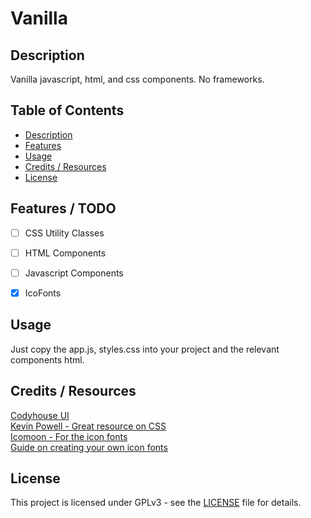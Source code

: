 # Vanilla

## Description
Vanilla javascript, html, and css components. No frameworks. 

## Table of Contents

- [Description](#description)
- [Features](#features) 
- [Usage](#usage)
- [Credits / Resources](#credits--resources)
- [License](#license)

## Features / TODO

- [ ] CSS Utility Classes
- [ ] HTML Components
- [ ] Javascript Components
- [x] IcoFonts  


## Usage
Just copy the app.js, styles.css into your project and the relevant components html. 

## Credits / Resources
[Codyhouse UI](https://codyhouse.co/ds/get-started)<br>
[Kevin Powell - Great resource on CSS](https://www.youtube.com/@KevinPowell)<br>
[Icomoon - For the icon fonts](https://icomoon.io)<br>
[Guide on creating your own icon fonts](https://origin-blog.mediatemple.net/design-creative/creating-implementing-icon-font-tutorial/)<br>
## License
This project is licensed under GPLv3 - see the [LICENSE](LICENSE) file for details.
